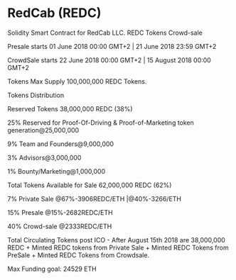 # RedCab (REDC)
Solidity Smart Contract for RedCab LLC. REDC Tokens Crowd-sale

Presale starts    01 June 2018 00:00 GMT+2 | 21 June 2018 23:59 GMT+2

CrowdSale starts  22 June 2018 00:00 GMT+2 | 15 August 2018 00:00 GMT+2

Tokens Max Supply 100,000,000 REDC Tokens.


Tokens Distribution

Reserved Tokens 38,000,000 REDC (38%)

25% Reserved for Proof-Of-Driving & Proof-of-Marketing token generation@25,000,000

9% Team and Founders@9,000,000

3% Advisors@3,000,000

1% Bounty/Marketing@1,000,000



Total Tokens Available for Sale 62,000,000 REDC (62%)

7% Private Sale @67%-3906REDC/ETH |@40%-3266/ETH

15% Presale @15%-2682REDC/ETH

40% Crowd-sale @2333REDC/ETH



Total Circulating Tokens post ICO - After August 15th 2018 are 38,000,000 REDC + Minted REDC tokens from Private Sale + Minted REDC Tokens from PreSale + Minted REDC Tokens from Crowdsale.

Max Funding goal: 24529 ETH


